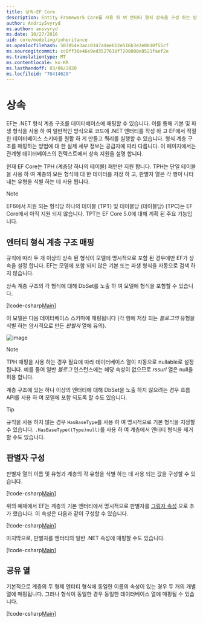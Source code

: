 ```yaml
---
title: 상속-EF Core
description: Entity Framework Core를 사용 하 여 엔터티 형식 상속을 구성 하는 방법
author: AndriySvyryd
ms.author: ansvyryd
ms.date: 10/27/2016
uid: core/modeling/inheritance
ms.openlocfilehash: 507854e3acc0347adee612e516b3e2e0b10f55cf
ms.sourcegitcommit: cc0ff36e46e9ed3527638f7208000e8521faef2e
ms.translationtype: MT
ms.contentlocale: ko-KR
ms.lasthandoff: 03/06/2020
ms.locfileid: "78414628"
---
```

# <a name="inheritance"></a>상속

EF는 .NET 형식 계층 구조를 데이터베이스에 매핑할 수 있습니다. 이를 통해 기본 및 파생 형식을 사용 하 여 일반적인 방식으로 코드에 .NET 엔터티를 작성 하 고 EF에서 적절 한 데이터베이스 스키마를 원활 하 게 만들고 쿼리를 실행할 수 있습니다. 형식 계층 구조를 매핑하는 방법에 대 한 실제 세부 정보는 공급자에 따라 다릅니다. 이 페이지에서는 관계형 데이터베이스의 컨텍스트에서 상속 지원을 설명 합니다.

현재 EF Core는 TPH (계층당 하나의 테이블) 패턴만 지원 합니다. TPH는 단일 테이블을 사용 하 여 계층의 모든 형식에 대 한 데이터를 저장 하 고, 판별자 열은 각 행이 나타내는 유형을 식별 하는 데 사용 됩니다.

> [!NOTE]
> EF6에서 지원 되는 형식당 하나의 테이블 (TPT) 및 테이블당 (테이블당) (TPC)는 EF Core에서 아직 지원 되지 않습니다. TPT는 EF Core 5.0에 대해 계획 된 주요 기능입니다.

## <a name="entity-type-hierarchy-mapping"></a>엔터티 형식 계층 구조 매핑

규칙에 따라 두 개 이상의 상속 된 형식이 모델에 명시적으로 포함 된 경우에만 EF가 상속을 설정 합니다. EF는 모델에 포함 되지 않은 기본 또는 파생 형식을 자동으로 검색 하지 않습니다.

상속 계층 구조의 각 형식에 대해 DbSet를 노출 하 여 모델에 형식을 포함할 수 있습니다.

[!code-csharp[Main](../../../samples/core/Modeling/Conventions/InheritanceDbSets.cs?name=InheritanceDbSets&highlight=3-4)]

이 모델은 다음 데이터베이스 스키마에 매핑됩니다 (각 행에 저장 되는 *블로그의* 유형을 식별 하는 암시적으로 만든 *판별자* 열에 유의).

![image](_static/inheritance-tph-data.png)

>[!NOTE]
> TPH 매핑을 사용 하는 경우 필요에 따라 데이터베이스 열이 자동으로 nullable로 설정 됩니다. 예를 들어 일반 *블로그* 인스턴스에는 해당 속성이 없으므로 *rssurl* 열은 null을 허용 합니다.

계층 구조에 있는 하나 이상의 엔터티에 대해 DbSet을 노출 하지 않으려는 경우 흐름 API를 사용 하 여 모델에 포함 되도록 할 수도 있습니다.

> [!TIP]
> 규칙을 사용 하지 않는 경우 `HasBaseType`를 사용 하 여 명시적으로 기본 형식을 지정할 수 있습니다. `.HasBaseType((Type)null)`를 사용 하 여 계층에서 엔터티 형식을 제거할 수도 있습니다.

## <a name="discriminator-configuration"></a>판별자 구성

판별자 열의 이름 및 유형과 계층의 각 유형을 식별 하는 데 사용 되는 값을 구성할 수 있습니다.

[!code-csharp[Main](../../../samples/core/Modeling/FluentAPI/DiscriminatorConfiguration.cs?name=DiscriminatorConfiguration&highlight=4-6)]

위의 예제에서 EF는 계층의 기본 엔터티에서 명시적으로 판별자를 [그림자 속성](xref:core/modeling/shadow-properties) 으로 추가 했습니다. 이 속성은 다음과 같이 구성할 수 있습니다.

[!code-csharp[Main](../../../samples/core/Modeling/FluentAPI/DiscriminatorPropertyConfiguration.cs?name=DiscriminatorPropertyConfiguration&highlight=4-5)]

마지막으로, 판별자를 엔터티의 일반 .NET 속성에 매핑할 수도 있습니다.

[!code-csharp[Main](../../../samples/core/Modeling/FluentAPI/NonShadowDiscriminator.cs?name=NonShadowDiscriminator&highlight=4)]

## <a name="shared-columns"></a>공유 열

기본적으로 계층의 두 형제 엔터티 형식에 동일한 이름의 속성이 있는 경우 두 개의 개별 열에 매핑됩니다. 그러나 형식이 동일한 경우 동일한 데이터베이스 열에 매핑될 수 있습니다.

[!code-csharp[Main](../../../samples/core/Modeling/FluentAPI/SharedTPHColumns.cs?name=SharedTPHColumns&highlight=9,13)]
